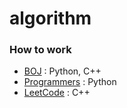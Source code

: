 # algorithm


### How to work
- [BOJ](https://www.acmicpc.net/) : Python, C++
- [Programmers](https://programmers.co.kr/) : Python
- [LeetCode](https://leetcode.com/) : C++
